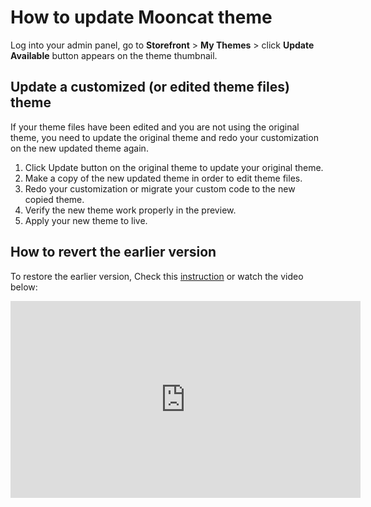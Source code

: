 # How to update Mooncat theme

Log into your admin panel, go to **Storefront** > **My Themes** > click **Update Available** button appears on the theme thumbnail.


## Update a customized (or edited theme files) theme

If your theme files have been edited and you are not using the original theme, you need to update the original theme and redo your customization on the new updated theme again.

1. Click Update button on the original theme to update your original theme.
2. Make a copy of the new updated theme in order to edit theme files.
3. Redo your customization or migrate your custom code to the new copied theme.
4. Verify the new theme work properly in the preview.
5. Apply your new theme to live.


## How to revert the earlier version

To restore the earlier version, Check this [instruction](https://support.bigcommerce.com/s/article/Marketplace-Theme-Updates#restore) or watch the video below:

<iframe width="560" height="315" src="https://www.youtube.com/embed/eZdmudDUrQE" frameborder="0" allow="accelerometer; autoplay; encrypted-media; gyroscope; picture-in-picture" allowfullscreen></iframe>

